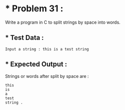 # * Problem 31 :

Write a program in C to split strings by space into words.

## * Test Data :

    Input a string : this is a test string

## * Expected Output :

Strings or words after split by space are : 

    this
    is 
    a 
    test 
    string .